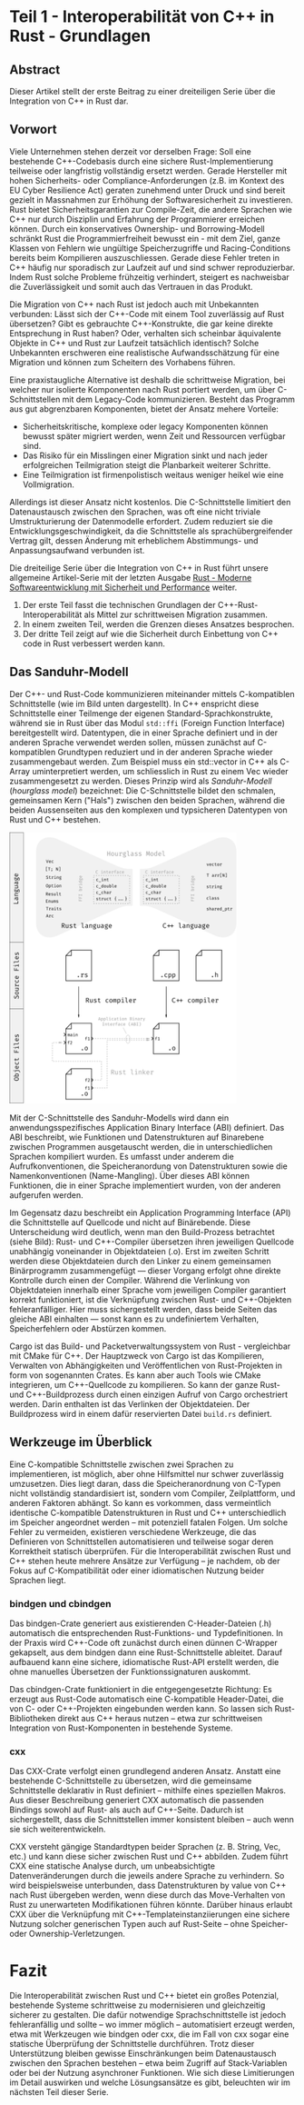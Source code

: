 # Teil 1 - Interoperabilität von C++ in Rust - Grundlagen

## Abstract

Dieser Artikel stellt der erste Beitrag zu einer dreiteiligen Serie über die Integration von C++ in Rust dar.

## Vorwort

Viele Unternehmen stehen derzeit vor derselben Frage: Soll eine bestehende C++-Codebasis durch eine sichere Rust-Implementierung teilweise oder langfristig vollständig ersetzt werden.
Gerade Hersteller mit hohen Sicherheits- oder Compliance-Anforderungen (z.B. im Kontext des EU Cyber Resilience Act) geraten zunehmend unter Druck und sind bereit gezielt in Massnahmen zur Erhöhung der Softwaresicherheit zu investieren.
Rust bietet Sicherheitsgarantien zur Compile-Zeit, die andere Sprachen wie C++ nur durch Disziplin und Erfahrung der Programmierer erreichen können.
Durch ein konservatives Ownership- und Borrowing-Modell schränkt Rust die Programmierfreiheit bewusst ein - mit dem Ziel, ganze Klassen von Fehlern wie ungültige Speicherzugriffe und Racing-Conditions bereits beim Kompilieren auszuschliessen.
Gerade diese Fehler treten in C++ häufig nur sporadisch zur Laufzeit auf und sind schwer reproduzierbar.
Indem Rust solche Probleme frühzeitig verhindert, steigert es nachweisbar die Zuverlässigkeit und somit auch das Vertrauen in das Produkt.

Die Migration von C++ nach Rust ist jedoch auch mit Unbekannten verbunden:
Lässt sich der C++-Code mit einem Tool zuverlässig auf Rust übersetzen?
Gibt es gebrauchte C++-Konstrukte, die gar keine direkte Entsprechung in Rust haben?
Oder, verhalten sich scheinbar äquivalente Objekte in C++ und Rust zur Laufzeit tatsächlich identisch?
Solche Unbekannten erschweren eine realistische Aufwandsschätzung für eine Migration und können zum Scheitern des Vorhabens führen.

Eine praxistaugliche Alternative ist deshalb die schrittweise Migration, bei welcher nur isolierte Komponenten nach Rust portiert werden, um über C-Schnittstellen mit dem Legacy-Code kommunizieren.
Besteht das Programm aus gut abgrenzbaren Komponenten, bietet der Ansatz mehere Vorteile:

* Sicherheitskritische, komplexe oder legacy Komponenten können bewusst später migriert werden, wenn Zeit und Ressourcen verfügbar sind.
* Das Risiko für ein Misslingen einer Migration sinkt und nach jeder erfolgreichen Teilmigration steigt die Planbarkeit weiterer Schritte.
* Eine Teilmigration ist firmenpolistisch weitaus weniger heikel wie eine Vollmigration.

Allerdings ist dieser Ansatz nicht kostenlos.
Die C-Schnittstelle limitiert den Datenaustausch zwischen den Sprachen, was oft eine nicht triviale Umstrukturierung der Datenmodelle erfordert.
Zudem reduziert sie die Entwicklungsgeschwindigkeit, da die Schnittstelle als sprachübergreifender Vertrag gilt, dessen Änderung mit erheblichem Abstimmungs- und Anpassungsaufwand verbunden ist.

Die dreiteilige Serie über die Integration von C++ in Rust führt unsere allgemeine Artikel-Serie mit der letzten Ausgabe [Rust - Moderne Softwareentwicklung mit Sicherheit und Performance](https://cudos.ch/de/news-insights/rust-moderne-softwareentwicklung-mit-sicherheit-und-performance/) weiter.

1. Der erste Teil fasst die technischen Grundlagen der C++-Rust-Interoperabilität als Mittel zur schrittweisen Migration zusammen.
2. In einem zweiten Teil, werden die Grenzen dieses Ansatzes besprochen.
3. Der dritte Teil zeigt auf wie die Sicherheit durch Einbettung von C++ code in Rust verbessert werden kann.

## Das Sanduhr-Modell

Der C++- und Rust-Code kommunizieren miteinander mittels C-kompatiblen Schnittstelle (wie im Bild unten dargestellt).
In C++ enspricht diese Schnittstelle einer Teilmenge der eigenen Standard-Sprachkonstrukte, während sie in Rust über das Modul `std::ffi` (Foreign Function Interface) bereitgestellt wird.
Datentypen, die in einer Sprache definiert und in der anderen Sprache verwendet werden sollen, müssen zunächst auf C-kompatiblen Grundtypen reduziert und in der anderen Sprache wieder zusammengebaut werden.
Zum Beispiel muss ein std::vector in C++ als C-Array uminterpretiert werden, um schliesslich in Rust zu einem Vec wieder zusammengesetzt zu werden.
Dieses Prinzip wird als *Sanduhr-Modell* (*hourglass model*) bezeichnet:
Die C-Schnittstelle bildet den schmalen, gemeinsamen Kern ("Hals") zwischen den beiden Sprachen, während die beiden Aussenseiten aus den komplexen und typsicheren Datentypen von Rust und C++ bestehen.

<!-- ![hourglass_model](images/hourglass_model.png) -->
<img src="images/hourglass_model.png" alt="hourglass_model" width="400"/>

Mit der C-Schnittstelle des Sanduhr-Modells wird dann ein anwendungsspezifisches Application Binary Interface (ABI) definiert.
Das ABI beschreibt, wie Funktionen und Datenstrukturen auf Binarebene zwischen Programmen ausgetauscht werden, die in unterschiedlichen Sprachen kompiliert wurden.
Es umfasst under anderem die Aufrufkonventionen, die Speicheranordung von Datenstrukturen sowie die Namenkonventionen (Name-Mangling).
Über dieses ABI können Funktionen, die in einer Sprache implementiert wurden, von der anderen aufgerufen werden.

Im Gegensatz dazu beschreibt ein Application Programming Interface (API) die Schnittstelle auf Quellcode und nicht auf Binärebende.
Diese Unterscheidung wird deutlich, wenn man den Build-Prozess betrachtet (siehe Bild):
Rust- und C++-Compiler übersetzen ihren jeweiligen Quellcode unabhängig voneinander in Objektdateien (.o).
Erst im zweiten Schritt werden diese Objektdateien durch den Linker zu einem gemeinsamen Binärprogramm zusammengefügt — dieser Vorgang erfolgt ohne direkte Kontrolle durch einen der Compiler.
Während die Verlinkung von Objektdateien innerhalb einer Sprache vom jeweiligen Compiler garantiert korrekt funktioniert, ist die Verknüpfung zwischen Rust- und C++-Objekten fehleranfälliger.
Hier muss sichergestellt werden, dass beide Seiten das gleiche ABI einhalten — sonst kann es zu undefiniertem Verhalten, Speicherfehlern oder Abstürzen kommen.

<!-- ## Multilingualer Build-Prozess in Cargo -->

Cargo ist das Build- und Packetverwaltungssystem von Rust - vergleichbar mit CMake für C++.
Der Hauptzweck von Cargo ist das Kompilieren, Verwalten von Abhängigkeiten und Veröffentlichen von Rust-Projekten in form von sogenannten Crates.
Es kann aber auch Tools wie CMake integrieren, um C++-Quellcode zu kompilieren.
So kann der ganze Rust- und C++-Buildprozess durch einen einzigen Aufruf von Cargo orchestriert werden.
Darin enthalten ist das Verlinken der Objektdateien.
Der Buildprozess wird in einem dafür reservierten Datei `build.rs` definiert.

## Werkzeuge im Überblick

Eine C-kompatible Schnittstelle zwischen zwei Sprachen zu implementieren, ist möglich, aber ohne Hilfsmittel nur schwer zuverlässig umzusetzen.
Dies liegt daran, dass die Speicheranordnung von C-Typen nicht vollständig standardisiert ist, sondern vom Compiler, Zeilplattform, und anderen Faktoren abhängt.
So kann es vorkommen, dass vermeintlich identische C-kompatible Datenstrukturen in Rust und C++ unterschiedlich im Speicher angeordnet werden – mit potenziell fatalen Folgen.
Um solche Fehler zu vermeiden, existieren verschiedene Werkzeuge, die das Definieren von Schnittstellen automatisieren und teilweise sogar deren Korrektheit statisch überprüfen.
Für die Interoperabilität zwischen Rust und C++ stehen heute mehrere Ansätze zur Verfügung – je nachdem, ob der Fokus auf C-Kompatibilität oder einer idiomatischen Nutzung beider Sprachen liegt.

### bindgen und cbindgen

Das bindgen-Crate generiert aus existierenden C-Header-Dateien (.h) automatisch die entsprechenden Rust-Funktions- und Typdefinitionen.
In der Praxis wird C++-Code oft zunächst durch einen dünnen C-Wrapper gekapselt, aus dem bindgen dann eine Rust-Schnittstelle ableitet.
Darauf aufbauend kann eine sichere, idiomatische Rust-API erstellt werden, die ohne manuelles Übersetzen der Funktionssignaturen auskommt.

Das cbindgen-Crate funktioniert in die entgegengesetzte Richtung:
Es erzeugt aus Rust-Code automatisch eine C-kompatible Header-Datei, die von C- oder C++-Projekten eingebunden werden kann.
So lassen sich Rust-Bibliotheken direkt aus C++ heraus nutzen – etwa zur schrittweisen Integration von Rust-Komponenten in bestehende Systeme.

### cxx

Das CXX-Crate verfolgt einen grundlegend anderen Ansatz.
Anstatt eine bestehende C-Schnittstelle zu übersetzen, wird die gemeinsame Schnittstelle deklarativ in Rust definiert – mithilfe eines speziellen Makros.
Aus dieser Beschreibung generiert CXX automatisch die passenden Bindings sowohl auf Rust- als auch auf C++-Seite.
Dadurch ist sichergestellt, dass die Schnittstellen immer konsistent bleiben – auch wenn sie sich weiterentwickeln.

CXX versteht gängige Standardtypen beider Sprachen (z. B. String, Vec, etc.) und kann diese sicher zwischen Rust und C++ abbilden.
Zudem führt CXX eine statische Analyse durch, um unbeabsichtigte Datenveränderungen durch die jeweils andere Sprache zu verhindern.
So wird beispielsweise unterbunden, dass Datenstrukturen by value von C++ nach Rust übergeben werden, wenn diese durch das Move-Verhalten von Rust zu unerwarteten Modifikationen führen könnte.
Darüber hinaus erlaubt CXX über die Verknüpfung mit C++-Templateinstanziierungen eine sichere Nutzung solcher generischen Typen auch auf Rust-Seite – ohne Speicher- oder Ownership-Verletzungen.

# Fazit

Die Interoperabilität zwischen Rust und C++ bietet ein großes Potenzial, bestehende Systeme schrittweise zu modernisieren und gleichzeitig sicherer zu gestalten.
Die dafür notwendige Sprachschnittstelle ist jedoch fehleranfällig und sollte – wo immer möglich – automatisiert erzeugt werden, etwa mit Werkzeugen wie bindgen oder cxx, die im Fall von cxx sogar eine statische Überprüfung der Schnittstelle durchführen.
Trotz dieser Unterstützung bleiben gewisse Einschränkungen beim Datenaustausch zwischen den Sprachen bestehen – etwa beim Zugriff auf Stack-Variablen oder bei der Nutzung asynchroner Funktionen.
Wie sich diese Limitierungen im Detail auswirken und welche Lösungsansätze es gibt, beleuchten wir im nächsten Teil dieser Serie.
